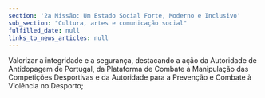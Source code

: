 ```yaml
---
section: '2a Missão: Um Estado Social Forte, Moderno e Inclusivo'
sub_section: "Cultura, artes e comunicação social"
fulfilled_date: null
links_to_news_articles: null
---
```


Valorizar a integridade e a segurança, destacando a ação da Autoridade de Antidopagem de Portugal, da Plataforma de Combate à Manipulação das Competições Desportivas e da Autoridade para a Prevenção e Combate à Violência no Desporto;